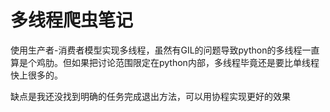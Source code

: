 # 多线程爬虫笔记

使用生产者-消费者模型实现多线程，虽然有GIL的问题导致python的多线程一直算是个鸡肋。但如果把讨论范围限定在python内部，多线程毕竟还是要比单线程快上很多的。

缺点是我还没找到明确的任务完成退出方法，可以用协程实现更好的效果

